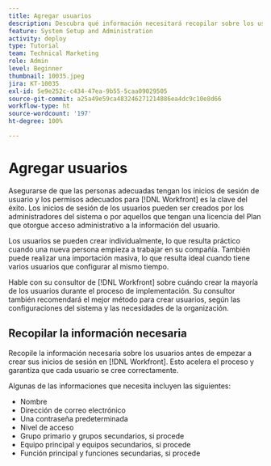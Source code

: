 ```yaml
---
title: Agregar usuarios
description: Descubra qué información necesitará recopilar sobre los usuarios antes de crear los perfiles de usuario.
feature: System Setup and Administration
activity: deploy
type: Tutorial
team: Technical Marketing
role: Admin
level: Beginner
thumbnail: 10035.jpeg
jira: KT-10035
exl-id: 5e9e252c-c434-47ea-9b55-5caa09029505
source-git-commit: a25a49e59ca483246271214886ea4dc9c10e8d66
workflow-type: ht
source-wordcount: '197'
ht-degree: 100%

---
```


# Agregar usuarios

Asegurarse de que las personas adecuadas tengan los inicios de sesión de usuario y los permisos adecuados para [!DNL Workfront] es la clave del éxito. Los inicios de sesión de los usuarios pueden ser creados por los administradores del sistema o por aquellos que tengan una licencia del Plan que otorgue acceso administrativo a la información del usuario.

Los usuarios se pueden crear individualmente, lo que resulta práctico cuando una nueva persona empieza a trabajar en su compañía. También puede realizar una importación masiva, lo que resulta ideal cuando tiene varios usuarios que configurar al mismo tiempo.

Hable con su consultor de [!DNL Workfront] sobre cuándo crear la mayoría de los usuarios durante el proceso de implementación. Su consultor también recomendará el mejor método para crear usuarios, según las configuraciones del sistema y las necesidades de la organización.

## Recopilar la información necesaria

Recopile la información necesaria sobre los usuarios antes de empezar a crear sus inicios de sesión en [!DNL Workfront]. Esto acelera el proceso y garantiza que cada usuario se cree correctamente.

Algunas de las informaciones que necesita incluyen las siguientes:

* Nombre
* Dirección de correo electrónico
* Una contraseña predeterminada
* Nivel de acceso
* Grupo primario y grupos secundarios, si procede
* Equipo principal y equipos secundarios, si procede
* Función principal y funciones secundarias, si procede
